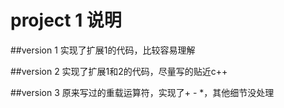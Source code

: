 # project 1 说明

##version 1
实现了扩展1的代码，比较容易理解

##version 2
实现了扩展1和2的代码，尽量写的贴近c++

##version 3
原来写过的重载运算符，实现了+ - *，其他细节没处理 

